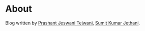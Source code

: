 # About

Blog written by [Prashant Jeswani Tejwani](https://github.com/Prashant-JT), [Sumit Kumar Jethani](https://github.com/sumitkumarjethani).
